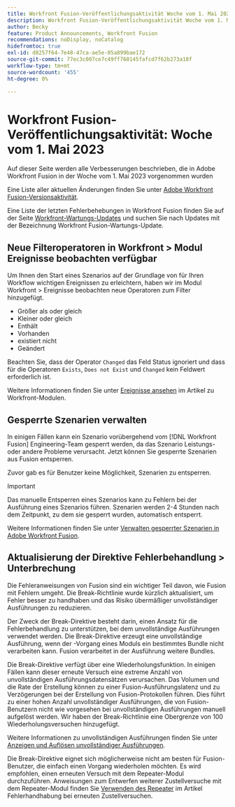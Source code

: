 ```yaml
---
title: Workfront Fusion-Veröffentlichungsaktivität Woche vom 1. Mai 2023
description: Workfront Fusion-Veröffentlichungsaktivität Woche vom 1. Mai 2023
author: Becky
feature: Product Announcements, Workfront Fusion
recommendations: noDisplay, noCatalog
hidefromtoc: true
exl-id: d8257f64-7e48-47ca-ae5e-05a899bae172
source-git-commit: 77ec3c007ce7c49ff760145fafcd7f62b273a18f
workflow-type: tm+mt
source-wordcount: '455'
ht-degree: 0%

---
```


# Workfront Fusion-Veröffentlichungsaktivität: Woche vom 1. Mai 2023

Auf dieser Seite werden alle Verbesserungen beschrieben, die in Adobe Workfront Fusion in der Woche vom 1. Mai 2023 vorgenommen wurden

Eine Liste aller aktuellen Änderungen finden Sie unter [Adobe Workfront Fusion-Versionsaktivität](/help/workfront-fusion/fusion-product-releases/fusion-release-activity.md).

Eine Liste der letzten Fehlerbehebungen in Workfront Fusion finden Sie auf der Seite [Workfront-Wartungs-Updates](https://experienceleague.adobe.com/docs/workfront-known-issues/releases/current-updates.html) und suchen Sie nach Updates mit der Bezeichnung Workfront Fusion-Wartungs-Update.

## Neue Filteroperatoren in Workfront > Modul Ereignisse beobachten verfügbar

Um Ihnen den Start eines Szenarios auf der Grundlage von für Ihren Workflow wichtigen Ereignissen zu erleichtern, haben wir im Modul Workfront > Ereignisse beobachten neue Operatoren zum Filter hinzugefügt.

* Größer als oder gleich
* Kleiner oder gleich
* Enthält
* Vorhanden
* existiert nicht
* Geändert

Beachten Sie, dass der Operator `Changed` das Feld Status ignoriert und dass für die Operatoren `Exists`, `Does not Exist` und `Changed` kein Feldwert erforderlich ist.

Weitere Informationen finden Sie unter [Ereignisse ansehen](/help/workfront-fusion/references/apps-and-modules/adobe-connectors/workfront-modules.md#triggers) im Artikel zu Workfront-Modulen.

## Gesperrte Szenarien verwalten

In einigen Fällen kann ein Szenario vorübergehend vom [!DNL Workfront Fusion] Engineering-Team gesperrt werden, da das Szenario Leistungs- oder andere Probleme verursacht. Jetzt können Sie gesperrte Szenarien aus Fusion entsperren.

Zuvor gab es für Benutzer keine Möglichkeit, Szenarien zu entsperren.

>[!IMPORTANT]
>
>Das manuelle Entsperren eines Szenarios kann zu Fehlern bei der Ausführung eines Szenarios führen. Szenarien werden 2-4 Stunden nach dem Zeitpunkt, zu dem sie gesperrt wurden, automatisch entsperrt.

Weitere Informationen finden Sie unter [Verwalten gesperrter Szenarien in Adobe Workfront Fusion](/help/workfront-fusion/manage-scenarios/view-manage-locked-scenario.md).

## Aktualisierung der Direktive Fehlerbehandlung > Unterbrechung

Die Fehleranweisungen von Fusion sind ein wichtiger Teil davon, wie Fusion mit Fehlern umgeht. Die Break-Richtlinie wurde kürzlich aktualisiert, um Fehler besser zu handhaben und das Risiko übermäßiger unvollständiger Ausführungen zu reduzieren.

Der Zweck der Break-Direktive besteht darin, einen Ansatz für die Fehlerbehandlung zu unterstützen, bei dem unvollständige Ausführungen verwendet werden. Die Break-Direktive erzeugt eine unvollständige Ausführung, wenn der -Vorgang eines Moduls ein bestimmtes Bundle nicht verarbeiten kann. Fusion verarbeitet in der Ausführung weitere Bundles.

Die Break-Direktive verfügt über eine Wiederholungsfunktion. In einigen Fällen kann dieser erneute Versuch eine extreme Anzahl von unvollständigen Ausführungsdatensätzen verursachen. Das Volumen und die Rate der Erstellung können zu einer Fusion-Ausführungslatenz und zu Verzögerungen bei der Erstellung von Fusion-Protokollen führen. Dies führt zu einer hohen Anzahl unvollständiger Ausführungen, die von Fusion-Benutzern nicht wie vorgesehen bei unvollständigen Ausführungen manuell aufgelöst werden. Wir haben der Break-Richtlinie eine Obergrenze von 100 Wiederholungsversuchen hinzugefügt.

Weitere Informationen zu unvollständigen Ausführungen finden Sie unter [Anzeigen und Auflösen unvollständiger Ausführungen](/help/workfront-fusion/manage-scenarios/view-and-resolve-incomplete-executions.md).

Die Break-Direktive eignet sich möglicherweise nicht am besten für Fusion-Benutzer, die einfach einen Vorgang wiederholen möchten. Es wird empfohlen, einen erneuten Versuch mit dem Repeater-Modul durchzuführen. Anweisungen zum Entwerfen weiterer Zustellversuche mit dem Repeater-Modul finden Sie [Verwenden des Repeater](/help/workfront-fusion/create-scenarios/config-error-handling/retry.md#use-the-repeater-module) im Artikel Fehlerhandhabung bei erneuten Zustellversuchen.
